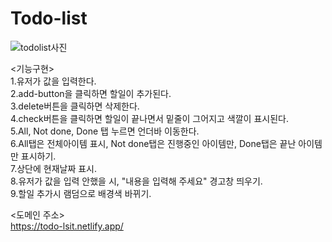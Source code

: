 # Todo-list
![todolist사진](https://github.com/pueser/Todo-list/assets/117990884/98b2a743-d8a0-4e95-adf9-bf00a0e16725)

<기능구현><br/>
1.유저가 값을 입력한다.<br/>
2.add-button을 클릭하면 할일이 추가된다.<br/>
3.delete버튼을 클릭하면 삭제한다.<br/>
4.check버튼을 클릭하면 할일이 끝나면서 밑줄이 그어지고 색깔이 표시된다.<br/>
5.All, Not done, Done 탭 누르면 언더바 이동한다.<br/>
6.All탭은 전체아이템 표시, Not done탭은 진행중인 아이템만, Done탭은 끝난 아이템만 표시하기.<br/>
7.상단에 현재날짜 표시.<br/>
8.유저가 값을 입력 안했을 시, "내용을 입력해 주세요" 경고창 띄우기.<br/>
9.할일 추가시 램덤으로 배경색 바뀌기.<br/>

<도메인 주소><br/>
https://todo-lsit.netlify.app/<br/>

